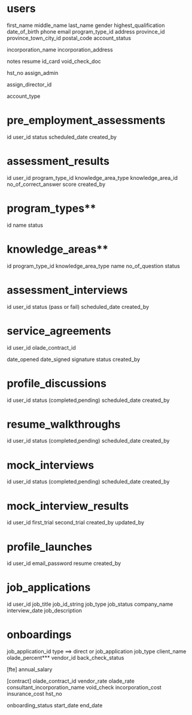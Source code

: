 users
=====
first_name
middle_name
last_name
gender
highest_qualification
date_of_birth
phone
email
program_type_id
address
province_id
province_town_city_id
postal_code
account_status

incorporation_name
incorporation_address

notes
resume
id_card
void_check_doc

hst_no
assign_admin

assign_director_id

account_type


pre_employment_assessments
===========================
id
user_id
status
scheduled_date
created_by


assessment_results
==================
id
user_id
program_type_id
knowledge_area_type
knowledge_area_id
no_of_correct_answer
score
created_by


program_types**
=============
id
name
status


knowledge_areas**
===============
id
program_type_id
knowledge_area_type
name
no_of_question
status


assessment_interviews
=====================
id
user_id
status (pass or fail)
scheduled_date
created_by


service_agreements
==================
id
user_id
olade_contract_id

date_opened
date_signed
signature
status
created_by


profile_discussions
===================
id
user_id
status (completed,pending)
scheduled_date
created_by


resume_walkthroughs
===================
id
user_id
status (completed,pending)
scheduled_date
created_by


mock_interviews
===============
id
user_id
status (completed,pending)
scheduled_date
created_by


mock_interview_results
======================
id
user_id
first_trial
second_trial
created_by
updated_by



profile_launches
================
id
user_id
email_password
resume
created_by



job_applications
================
id
user_id
job_title
job_id_string
job_type
job_status
company_name
interview_date
job_description




onboardings
===========
job_application_id
type ==> direct or job_application
job_type
client_name
olade_percent***
vendor_id
back_check_status

[fte]
annual_salary

[contract]
olade_contract_id
vendor_rate
olade_rate
consultant_incorporation_name
void_check
incorporation_cost
insurance_cost
hst_no


onboarding_status
start_date
end_date





